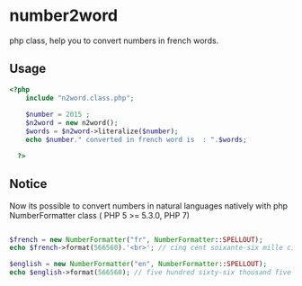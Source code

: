 number2word
==============
php class, help you to convert numbers in french words.

Usage
--------------
```php
<?php
    include "n2word.class.php";
    
    $number = 2015 ;
    $n2word = new n2word();
    $words = $n2word->literalize($number);
    echo $number." converted in french word is  : ".$words;

  ?>

```
Notice
--------------
Now its possible to convert numbers in natural languages natively with php  NumberFormatter class ( PHP 5 >= 5.3.0, PHP 7)

```php

$french = new NumberFormatter("fr", NumberFormatter::SPELLOUT);
echo $french->format(566560).'<br>'; // cinq cent soixante-six mille cinq cent soixante

$english = new NumberFormatter("en", NumberFormatter::SPELLOUT);
echo $english->format(566560); // five hundred sixty-six thousand five hundred sixty

```
